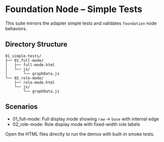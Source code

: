# Foundation Node – Simple Tests

This suite mirrors the adapter simple tests and validates `foundation` node behaviors.

## Directory Structure

```
01_simple-tests/
├── 01_full-mode/
│   ├── full-mode.html
│   └── js/
│       └── graphData.js
└── 02_role-mode/
    ├── role-mode.html
    └── js/
        └── graphData.js
```

## Scenarios

- 01_full-mode: Full display mode showing `raw` → `base` with internal edge
- 02_role-mode: Role display mode with fixed-width role labels

Open the HTML files directly to run the demos with built-in smoke tests.


